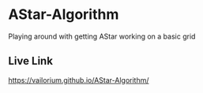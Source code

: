 # AStar-Algorithm
Playing around with getting AStar working on a basic grid

## Live Link
https://vailorium.github.io/AStar-Algorithm/

